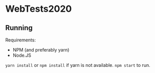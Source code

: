 # WebTests2020


## Running
Requirements:
- NPM (and preferably yarn)
- Node.JS

`yarn install` or `npm install` if yarn is not available.
`npm start` to run.
